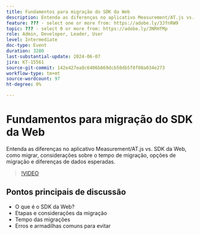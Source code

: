 ```yaml
---
title: Fundamentos para migração do SDK da Web
description: Entenda as diferenças no aplicativo Measurement/AT.js vs. SDK da Web, como migrar, considerações sobre o tempo de migração, opções de migração e diferenças de dados esperadas.Pontos principais de discussão - O que é o SDK da Web? Etapas e considerações da migração Tempo das migrações Etapas e armadilhas comuns para evitar
feature: ??? - select one or more from: https://adobe.ly/3JfnRW9
topic: ??? - select 0 or more from: https://adobe.ly/3NRHfMp
role: Admin, Developer, Leader, User
level: Intermediate
doc-type: Event
duration: 3280
last-substantial-update: 2024-06-07
jira: KT-15561
source-git-commit: 142e427ea8c6406b869dcb50db5f0f08a034e273
workflow-type: tm+mt
source-wordcount: 97
ht-degree: 0%

---
```



# Fundamentos para migração do SDK da Web

Entenda as diferenças no aplicativo Measurement/AT.js vs. SDK da Web, como migrar, considerações sobre o tempo de migração, opções de migração e diferenças de dados esperadas.

>[!VIDEO](https://video.tv.adobe.com/v/3429291/?learn=on)

## Pontos principais de discussão

* O que é o SDK da Web?
* Etapas e considerações da migração
* Tempo das migrações
* Erros e armadilhas comuns para evitar


